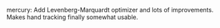 mercury: Add Levenberg-Marquardt optimizer and lots of improvements. Makes hand
tracking finally somewhat usable.

